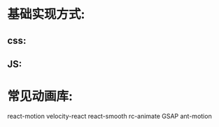 # 基础实现方式:
## css:
## JS:


# 常见动画库:

react-motion
velocity-react
react-smooth
rc-animate
GSAP
ant-motion